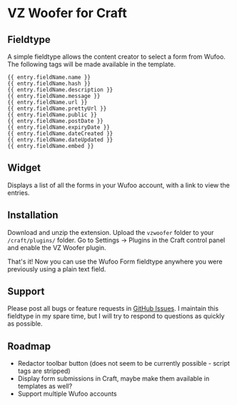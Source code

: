 VZ Woofer for Craft
===================

Fieldtype
---------

A simple fieldtype allows the content creator to select a form from Wufoo. The following tags will be made available in the template.

    {{ entry.fieldName.name }}
    {{ entry.fieldName.hash }}
    {{ entry.fieldName.description }}
    {{ entry.fieldName.message }}
    {{ entry.fieldName.url }}
    {{ entry.fieldName.prettyUrl }}
    {{ entry.fieldName.public }}
    {{ entry.fieldName.postDate }}
    {{ entry.fieldName.expiryDate }}
    {{ entry.fieldName.dateCreated }}
    {{ entry.fieldName.dateUpdated }}
    {{ entry.fieldName.embed }}

Widget
------

Displays a list of all the forms in your Wufoo account, with a link to view the entries.

Installation
------------

Download and unzip the extension. Upload the `vzwoofer` folder to your `/craft/plugins/` folder. Go to Settings -> Plugins in the Craft control panel and enable the VZ Woofer plugin.

That's it! Now you can use the Wufoo Form fieldtype anywhere you were previously using a plain text field.

Support
-------

Please post all bugs or feature requests in [GitHub Issues](https://github.com/elivz/VzWufoo-Craft/issues). I maintain this fieldtype in my spare time, but I will try to respond to questions as quickly as possible.

Roadmap
-------

* Redactor toolbar button (does not seem to be currently possible - script tags are stripped)
* Display form submissions in Craft, maybe make them available in templates as well?
* Support multiple Wufoo accounts